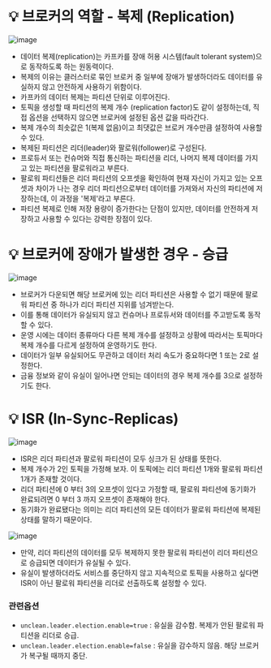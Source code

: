 # 💡 브로커의 역할 - 복제 (Replication)

![image](https://github.com/user-attachments/assets/a080d04a-7b2d-4952-82f6-c75316ad017e)

- 데이터 복제(replication)는 카프카를 장애 허용 시스템(fault tolerant system)으로 동작하도록 하는 원동력이다.
- 복제의 이유는 클러스터로 묶인 브로커 중 일부에 장애가 발생하더라도 데이터를 유실하지 않고 안전하게 사용하기 위함이다.
- 카프카의 데이터 복제는 파티션 단위로 이루어진다.
- 토픽을 생성할 때 파티션의 복제 개수 (replication factor)도 같이 설정하는데, 직접 옵션을 선택하지 않으면 브로커에 설정된 옵션 값을 따라간다.
- 복제 개수의 최솟값은 1(복제 없음)이고 최댓값은 브로커 개수만큼 설정하여 사용할 수 있다.
- 복제된 파티션은 리더(leader)와 팔로워(follower)로 구성된다.
- 프로듀서 또는 컨슈머와 직접 통신하는 파티션을 리더, 나머지 복제 데이터를 가지고 있는 파티션을 팔로워라고 부른다.
- 팔로워 파티션들은 리더 파티션의 오프셋을 확인하여 현재 자신이 가지고 있는 오프셋과 차이가 나는 경우 리더 파티션으로부터 데이터를 가져와서 자신의 파티션에 저장하는데, 이 과정을 '복제'라고 부른다.
- 파티션 복제로 인해 저장 용량이 증가한다는 단점이 있지만, 데이터를 안전하게 저장하고 사용할 수 있다는 강력한 장점이 있다.

# 💡 브로커에 장애가 발생한 경우 - 승급

![image](https://github.com/user-attachments/assets/d99cf7d3-2617-40f0-b711-fb10fa909313)

- 브로커가 다운되면 해당 브로커에 있는 리더 파티션은 사용할 수 없기 때문에 팔로워 파티션 중 하나가 리더 파티션 지위를 넘겨받는다.
- 이를 통해 데이터가 유실되지 않고 컨슈머나 프로듀서와 데이터를 주고받도록 동작할 수 있다.
- 운영 시에는 데이터 종류마다 다른 복제 개수를 설정하고 상황에 따라서는 토픽마다 복제 개수를 다르게 설정하여 운영하기도 한다.
- 데이터가 일부 유실되어도 무관하고 데이터 처리 속도가 중요하다면 1 또는 2로 설정한다.
- 금융 정보와 같이 유실이 일어나면 안되는 데이터의 경우 복제 개수를 3으로 설정하기도 한다.

# 💡 ISR (In-Sync-Replicas)

![image](https://github.com/user-attachments/assets/0631a7fb-a54b-4238-97ee-70ea3d716589)

- ISR은 리더 파티션과 팔로워 파티션이 모두 싱크가 된 상태를 뜻한다.
- 복제 개수가 2인 토픽을 가정해 보자. 이 토픽에는 리더 파티션 1개와 팔로워 파티션 1개가 존재할 것이다.
- 리더 파티션에 0 부터 3의 오프셋이 있다고 가정할 때, 팔로워 파티션에 동기화가 완료되려면 0 부터 3 까지 오프셋이 존재해야 한다.
- 동기화가 완료됐다는 의미는 리더 파티션의 모든 데이터가 팔로워 파티션에 복제된 상태를 말하기 때문이다.

![image](https://github.com/user-attachments/assets/9d4e682c-880d-418d-a55e-481e32d3c461)

- 만약, 리더 파티션의 데이터를 모두 복제하지 못한 팔로워 파티션이 리더 파티션으로 승급되면 데이터가 유실될 수 있다. 
- 유실이 발생하더라도 서비스를 중단하지 않고 지속적으로 토픽을 사용하고 싶다면 ISR이 아닌 팔로워 파티션을 리더로 선출하도록 설정할 수 있다.

### 관련옵션
- `unclean.leader.election.enable=true` : 유실을 감수함. 복제가 안된 팔로워 파티션을 리더로 승급.
- `unclean.leader.election.enable=false` : 유실을 감수하지 않음. 해당 브로커가 복구될 때까지 중단.
